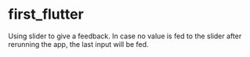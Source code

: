 # first_flutter

Using slider to give a feedback. In case no value is fed to the slider after rerunning the app, the last input will be fed. 
